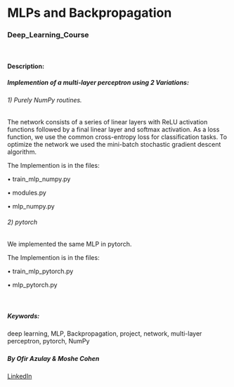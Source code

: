 # MLPs and Backpropagation

### Deep_Learning_Course



<br/>

#### Description: 
##### Implemention of a multi-layer perceptron using 2 Variations:
###### 1) Purely NumPy routines.
The network consists of a series of linear layers with ReLU activation functions followed by a final linear layer and
softmax activation. As a loss function, we use the common cross-entropy loss for classification
tasks. To optimize the network we used the mini-batch stochastic gradient descent
algorithm. 

The Implemention is in the files:

• train_mlp_numpy.py

• modules.py

• mlp_numpy.py

###### 2) pytorch
We implemented the same MLP in pytorch.

The Implemention is in the files:

• train_mlp_pytorch.py

• mlp_pytorch.py

<br/>
   
###
##### Keywords: 
deep learning, MLP, Backpropagation, project, network, multi-layer perceptron, pytorch, NumPy
###

##### By Ofir Azulay & Moshe Cohen
[LinkedIn](https://www.linkedin.com/in/ofir-azulay/)
##
